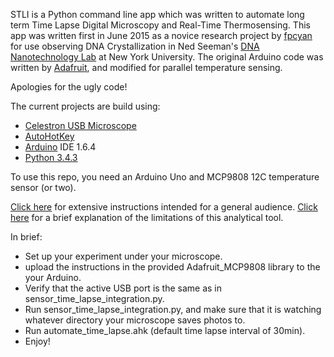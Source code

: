 STLI is a Python command line app which was written to automate long term Time Lapse Digital Microscopy and Real-Time Thermosensing. This app was written first in June 2015 as a novice research project by [fpcyan][fpcyan] for use observing DNA Crystallization in Ned Seeman's [DNA Nanotechnology Lab][ned-link] at New York University. The original Arduino code was written by [Adafruit][adafruit], and modified for parallel temperature sensing.

Apologies for the ugly code!

The current projects are build using:
* [Celestron USB Microscope][celestron-link]
* [AutoHotKey][ahk-link]
* [Arduino][arduino-link] IDE 1.6.4
* [Python 3.4.3][python-link]

To use this repo, you need an Arduino Uno and MCP9808 12C temperature sensor (or two).

[Click here][long-instructions] for extensive instructions intended for a general audience.
[Click here][limitations] for a brief explanation of the limitations of this analytical tool.

In brief:
* Set up your experiment under your microscope.
* upload the instructions in the provided Adafruit_MCP9808 library to the your Arduino.
* Verify that the active USB port is the same as in sensor_time_lapse_integration.py.
* Run sensor_time_lapse_integration.py, and make sure that it is watching whatever directory your microscope saves photos to.
* Run automate_time_lapse.ahk (default time lapse interval of 30min).
* Enjoy!



[fpcyan]: https://github.com/fpcyan
[adafruit]: https://github.com/adafruit
[ned-link]: http://seemanlab4.chem.nyu.edu/
[celestron-link]: http://www.celestron.com/browse-shop/microscopes/digital-microscopes/handheld-digital-microscope-pro
[ahk-link]: https://www.autohotkey.com/
[arduino-link]: https://www.arduino.cc/en/Main/Software
[python-link]: python.org
[long-instructions]: /docs/
[limitations]: docs/limitations_and_troubleshootings.md

